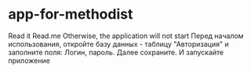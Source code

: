 # app-for-methodist
Read it Read.me Otherwise, the application will not start
Перед началом использования, откройте базу данных - таблицу "Авторизация" и заполните поля: Логин, пароль. Далее сохраните. И запускайте приложение